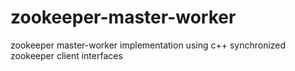 # zookeeper-master-worker
zookeeper master-worker implementation using c++ synchronized zookeeper client interfaces
